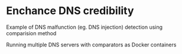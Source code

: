 # Enchance DNS credibility
Example of DNS malfunction (eg. DNS injection) detection using comparision method

Running multiple DNS servers with comparators as Docker containers
